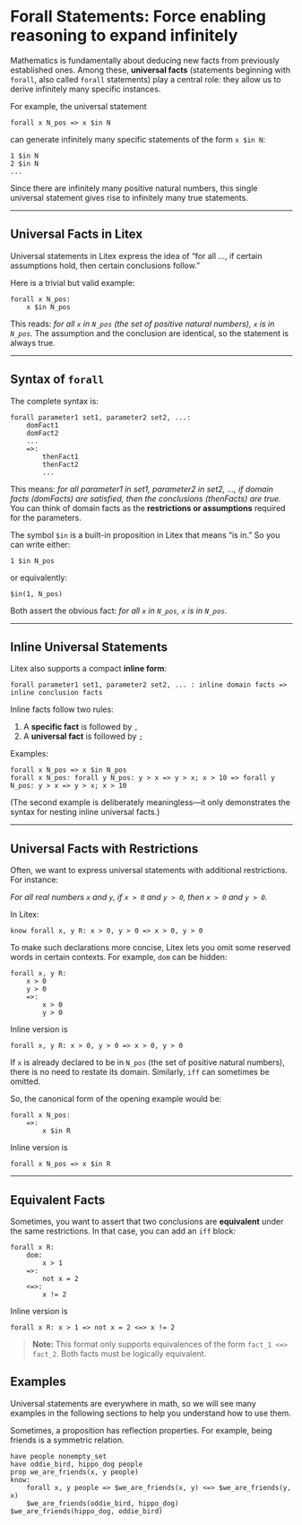 # Forall Statements: Force enabling reasoning to expand infinitely

Mathematics is fundamentally about deducing new facts from previously established ones. Among these, **universal facts** (statements beginning with `forall`, also called `forall` statements) play a central role: they allow us to derive infinitely many specific instances.

For example, the universal statement

```litex
forall x N_pos => x $in N
```

can generate infinitely many specific statements of the form `x $in N`:

```
1 $in N
2 $in N
...
```

Since there are infinitely many positive natural numbers, this single universal statement gives rise to infinitely many true statements.

---

## Universal Facts in Litex

Universal statements in Litex express the idea of “for all …, if certain assumptions hold, then certain conclusions follow.”

Here is a trivial but valid example:

```litex
forall x N_pos:
    x $in N_pos
```

This reads: *for all `x` in `N_pos` (the set of positive natural numbers), `x` is in `N_pos`.*
The assumption and the conclusion are identical, so the statement is always true.

---

## Syntax of `forall`

The complete syntax is:

```
forall parameter1 set1, parameter2 set2, ...:
    domFact1
    domFact2
    ...
    =>:
        thenFact1
        thenFact2
        ...
```

This means: *for all parameter1 in set1, parameter2 in set2, …, if domain facts (domFacts) are satisfied, then the conclusions (thenFacts) are true.*
You can think of domain facts as the **restrictions or assumptions** required for the parameters.

The symbol `$in` is a built-in proposition in Litex that means “is in.” So you can write either:

```litex
1 $in N_pos
```

or equivalently:

```litex
$in(1, N_pos)
```

Both assert the obvious fact: *for all `x` in `N_pos`, `x` is in `N_pos`.*

---

## Inline Universal Statements

Litex also supports a compact **inline form**:

```
forall parameter1 set1, parameter2 set2, ... : inline domain facts => inline conclusion facts
```

Inline facts follow two rules:

1. A **specific fact** is followed by `,`
2. A **universal fact** is followed by `;`

Examples:

```litex
forall x N_pos => x $in N_pos
forall x N_pos: forall y N_pos: y > x => y > x; x > 10 => forall y N_pos: y > x => y > x; x > 10
```

(The second example is deliberately meaningless—it only demonstrates the syntax for nesting inline universal facts.)

---

## Universal Facts with Restrictions

Often, we want to express universal statements with additional restrictions. For instance:

*For all real numbers `x` and `y`, if `x > 0` and `y > 0`, then `x > 0` and `y > 0`.*

In Litex:

```litex
know forall x, y R: x > 0, y > 0 => x > 0, y > 0
```

To make such declarations more concise, Litex lets you omit some reserved words in certain contexts. For example, `dom` can be hidden:

```litex
forall x, y R:
    x > 0
    y > 0
    =>:
        x > 0
        y > 0
```

Inline version is

```litex
forall x, y R: x > 0, y > 0 => x > 0, y > 0
```

If `x` is already declared to be in `N_pos` (the set of positive natural numbers), there is no need to restate its domain. Similarly, `iff` can sometimes be omitted.

So, the canonical form of the opening example would be:

```litex
forall x N_pos:
    =>:
        x $in R
```

Inline version is

```litex
forall x N_pos => x $in R
```

---

## Equivalent Facts

Sometimes, you want to assert that two conclusions are **equivalent** under the same restrictions. In that case, you can add an `iff` block:

```litex
forall x R:
    dom:
        x > 1
    =>:
        not x = 2
    <=>:
        x != 2
```

Inline version is

```litex
forall x R: x > 1 => not x = 2 <=> x != 2
```

> **Note:** This format only supports equivalences of the form `fact_1 <=> fact_2`. Both facts must be logically equivalent.

## Examples

Universal statements are everywhere in math, so we will see many examples in the following sections to help you understand how to use them.

Sometimes, a proposition has reflection properties. For example, being friends is a symmetric relation.

```litex
have people nonempty_set
have oddie_bird, hippo_dog people
prop we_are_friends(x, y people)
know:
    forall x, y people => $we_are_friends(x, y) <=> $we_are_friends(y, x)
    $we_are_friends(oddie_bird, hippo_dog)
$we_are_friends(hippo_dog, oddie_bird)
```

